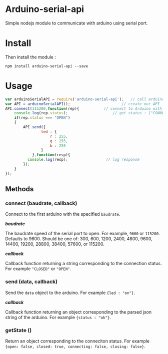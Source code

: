 # Arduino-serial-api
Simple nodejs module to communicate with arduino using serial port.

# Install

Then install the module :
```
npm install arduino-serial-api --save
```

# Usage

```javascript
var arduinoSerialAPI = require('arduino-serial-api');	// call arduino-api
var API = arduinoSerialAPI();						// create our API
API.connect(115200,function(rep){ 		    // connect to Arduino with baud rate at 115200
	console.log(rep.status);                    // get status : ["CONNECTING", "OPEN", "CLOSING", "CLOSED"]
	if(rep.status === "OPEN")
	{
		API.send({
		        led : {
		            r : 255,
		            g : 255,
		            b : 255
		        }
		    },function(resp){
		  console.log(resp);                 // log response
		});
	}
});
```

## Methods

### connect (baudrate, callback)

Connect to the first arduino with the specified `baudrate`.

**_baudrate_**

The baudrate speed of the serial port to open. For example, `9600` or `115200`.
Defaults to 9600. Should be one of: 300, 600, 1200, 2400, 4800, 9600, 14400, 19200, 28800, 38400, 57600, or 115200.

**_callback_**

Callback function returning a string corresponding to the connection status. For example `"CLOSED"` or `"OPEN"`.

### send (data, callback)

Send the `data` object to the arduino. For example `{led : "on"}`.

**_callback_**

Callback function returning an object corresponding to the parsed json string of the arduino. For example `{status : "ok"}`.

### getState ()

Return an object corresponding to the conneciton status.
For example `{open: false, closed: true, connecting: false, closing: false}`.